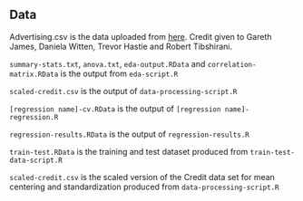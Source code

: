 ## Data 

Advertising.csv is the data uploaded from [here](http://www-bcf.usc.edu/~gareth/ISL/Credit.csv). Credit given to Gareth James, Daniela Witten, Trevor Hastie and Robert Tibshirani.

`summary-stats.txt`, `anova.txt`, `eda-output.RData` and `correlation-matrix.RData` is the output from `eda-script.R`

`scaled-credit.csv` is the output of `data-processing-script.R`

`[regression name]-cv.RData` is the output of `[regression name]-regression.R`

`regression-results.RData` is the output of `regression-results.R`

`train-test.RData` is the training and test dataset produced from `train-test-data-script.R`

`scaled-credit.csv` is the scaled version of the Credit data set for mean centering and standardization produced from `data-processing-script.R`